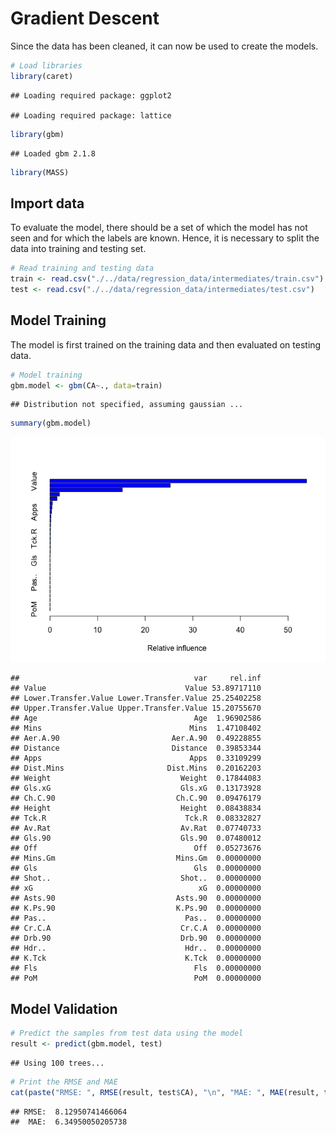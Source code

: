 # Gradient Descent

Since the data has been cleaned, it can now be used to create the
models.

``` r
# Load libraries
library(caret)
```

    ## Loading required package: ggplot2

    ## Loading required package: lattice

``` r
library(gbm)
```

    ## Loaded gbm 2.1.8

``` r
library(MASS)
```

## Import data

To evaluate the model, there should be a set of which the model has not
seen and for which the labels are known. Hence, it is necessary to split
the data into training and testing set.

``` r
# Read training and testing data
train <- read.csv("./../data/regression_data/intermediates/train.csv")
test <- read.csv("./../data/regression_data/intermediates/test.csv")
```

## Model Training

The model is first trained on the training data and then evaluated on
testing data.

``` r
# Model training
gbm.model <- gbm(CA~., data=train)
```

    ## Distribution not specified, assuming gaussian ...

``` r
summary(gbm.model)
```

![](reg_gradient_descent_files/figure-gfm/unnamed-chunk-4-1.png)<!-- -->

    ##                                       var     rel.inf
    ## Value                               Value 53.89717110
    ## Lower.Transfer.Value Lower.Transfer.Value 25.25402258
    ## Upper.Transfer.Value Upper.Transfer.Value 15.20755670
    ## Age                                   Age  1.96902586
    ## Mins                                 Mins  1.47108402
    ## Aer.A.90                         Aer.A.90  0.49228855
    ## Distance                         Distance  0.39853344
    ## Apps                                 Apps  0.33109299
    ## Dist.Mins                       Dist.Mins  0.20162203
    ## Weight                             Weight  0.17844083
    ## Gls.xG                             Gls.xG  0.13173928
    ## Ch.C.90                           Ch.C.90  0.09476179
    ## Height                             Height  0.08438834
    ## Tck.R                               Tck.R  0.08332827
    ## Av.Rat                             Av.Rat  0.07740733
    ## Gls.90                             Gls.90  0.07480012
    ## Off                                   Off  0.05273676
    ## Mins.Gm                           Mins.Gm  0.00000000
    ## Gls                                   Gls  0.00000000
    ## Shot..                             Shot..  0.00000000
    ## xG                                     xG  0.00000000
    ## Asts.90                           Asts.90  0.00000000
    ## K.Ps.90                           K.Ps.90  0.00000000
    ## Pas..                               Pas..  0.00000000
    ## Cr.C.A                             Cr.C.A  0.00000000
    ## Drb.90                             Drb.90  0.00000000
    ## Hdr..                               Hdr..  0.00000000
    ## K.Tck                               K.Tck  0.00000000
    ## Fls                                   Fls  0.00000000
    ## PoM                                   PoM  0.00000000

## Model Validation

``` r
# Predict the samples from test data using the model
result <- predict(gbm.model, test)
```

    ## Using 100 trees...

``` r
# Print the RMSE and MAE
cat(paste("RMSE: ", RMSE(result, test$CA), "\n", "MAE: ", MAE(result, test$CA)))
```

    ## RMSE:  8.12950741466064 
    ##  MAE:  6.34950050205738

